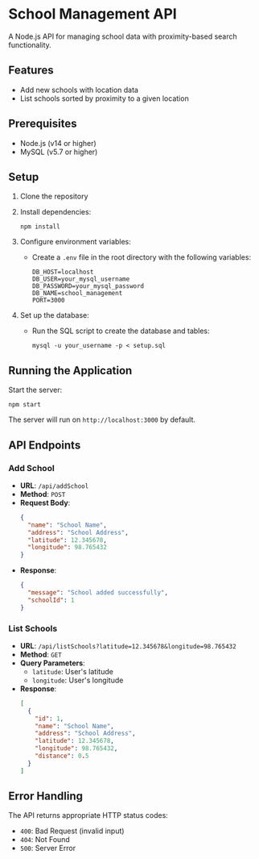 # School Management API

A Node.js API for managing school data with proximity-based search functionality.

## Features

- Add new schools with location data
- List schools sorted by proximity to a given location

## Prerequisites

- Node.js (v14 or higher)
- MySQL (v5.7 or higher)

## Setup

1. Clone the repository
2. Install dependencies:
   ```
   npm install
   ```
3. Configure environment variables:
   - Create a `.env` file in the root directory with the following variables:
     ```
     DB_HOST=localhost
     DB_USER=your_mysql_username
     DB_PASSWORD=your_mysql_password
     DB_NAME=school_management
     PORT=3000
     ```

4. Set up the database:
   - Run the SQL script to create the database and tables:
     ```
     mysql -u your_username -p < setup.sql
     ```

## Running the Application

Start the server:
```
npm start
```

The server will run on `http://localhost:3000` by default.

## API Endpoints

### Add School

- **URL**: `/api/addSchool`
- **Method**: `POST`
- **Request Body**:
  ```json
  {
    "name": "School Name",
    "address": "School Address",
    "latitude": 12.345678,
    "longitude": 98.765432
  }
  ```
- **Response**: 
  ```json
  {
    "message": "School added successfully",
    "schoolId": 1
  }
  ```

### List Schools

- **URL**: `/api/listSchools?latitude=12.345678&longitude=98.765432`
- **Method**: `GET`
- **Query Parameters**:
  - `latitude`: User's latitude
  - `longitude`: User's longitude
- **Response**:
  ```json
  [
    {
      "id": 1,
      "name": "School Name",
      "address": "School Address",
      "latitude": 12.345678,
      "longitude": 98.765432,
      "distance": 0.5
    }
  ]
  ```

## Error Handling

The API returns appropriate HTTP status codes:
- `400`: Bad Request (invalid input)
- `404`: Not Found
- `500`: Server Error 